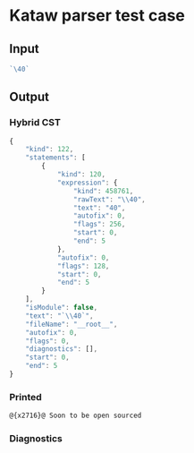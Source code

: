 # Kataw parser test case

## Input

`````js
`\40`
`````

## Output

### Hybrid CST

```javascript
{
    "kind": 122,
    "statements": [
        {
            "kind": 120,
            "expression": {
                "kind": 458761,
                "rawText": "\\40",
                "text": "40",
                "autofix": 0,
                "flags": 256,
                "start": 0,
                "end": 5
            },
            "autofix": 0,
            "flags": 128,
            "start": 0,
            "end": 5
        }
    ],
    "isModule": false,
    "text": "`\\40`",
    "fileName": "__root__",
    "autofix": 0,
    "flags": 0,
    "diagnostics": [],
    "start": 0,
    "end": 5
}
```

### Printed

```javascript
@{x2716}@ Soon to be open sourced
```

### Diagnostics

```javascript

```

